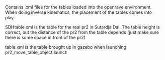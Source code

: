 Contains .xml files for the tables loaded into the openrave environment. When doing inverse kinematics, the placement of the tables comes into play.

SDHtable.xml is the table for the real pr2 in Sutardja Dai. The table height is correct, but the distance of the pr2 from the table depends (just make sure there is some space in front of the pr2)

table.xml is the table brought up in gazebo when launching pr2_move_table_object.launch